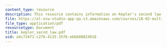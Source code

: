 ```yaml
---
content_type: resource
description: This resource contains information on Kepler's second law.
file: https://ol-ocw-studio-app-qa.s3.amazonaws.com/courses/18-02-multivariable-calculus-spring-2006/a4c724f1c276413535f8e6b608024918_kepler_secnd_law.pdf
file_type: application/pdf
resourcetype: Document
title: kepler_secnd_law.pdf
uid: a4c724f1-c276-4135-35f8-e6b608024918
---
```

